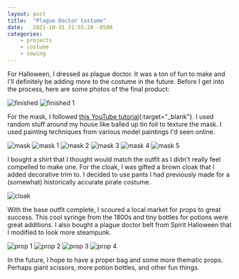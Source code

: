 ```yaml
---
layout: post
title:  "Plague Doctor Costume"
date:   2021-10-31 21:55:20 -0500
categories: 
    - projects
    - costume
    - sewing
---
```


For Halloween, I dressed as plague doctor. It was a ton of fun to make and I'll definitely be adding more to the costume in the future. Before I get into the process, here are some photos of the final product:

![finished](/images/PXL_20211031_234626430.jpg "finished")
![finished 1](/images/PXL_20211031_234557781.jpg "finished 1")

For the mask, I followed [this YouTube tutorial](https://www.youtube.com/watch?v=hlgAM54k0Xw&t=506s){:target="\_blank"}. I used random stuff around my house like balled up tin foil to texture the mask. I used painting techniques from various model paintings I'd seen online.

![mask](/images/PXL_20210129_220621730.jpg "mask")
![mask 1](/images/PXL_20210129_220631089.jpg "mask 1")
![mask 2](/images/PXL_20210129_220634662.jpg "mask 2")
![mask 3](/images/PXL_20210217_224650420.jpg "mask 3")
![mask 4](/images/PXL_20210217_224702894.jpg "mask 4")
![mask 5](/images/PXL_20210217_224710552.jpg "mask 5")

I bought a shirt that I thought would match the outfit as I didn't really feel compelled to make one. For the cloak, I was gifted a brown cloak that I added decorative trim to. I decided to use pants I had previously made for a (somewhat) historically accurate pirate costume.

![cloak](/images/PXL_20210927_210301104.jpg "cloak")

With the base outfit complete, I scoured a local market for props to great success. This cool syringe from the 1800s and tiny bottles for potions were great additions. I also bought a plague doctor belt from Spirit Halloween that I modified to look more steampunk.

![prop 1](/images/PXL_20211030_174941406.jpg "prop 1")
![prop 2](/images/PXL_20211030_174515445.jpg "prop 2")
![prop 3](/images/PXL_20211031_234438605.jpg "prop 3")
![prop 4](/images/PXL_20211031_234347955.jpg "prop 4")

In the future, I hope to have a proper bag and some more thematic props. Perhaps giant scissors, more potion bottles, and other fun things.
